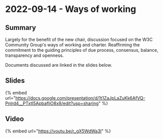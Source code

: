 # 2022-09-14 - Ways of working

## Summary

Largely for the benefit of the new chair, discussion focused on the W3C Community Group's ways of working and charter. Reaffirming the commitment to the guiding principles of due process, consensus, balance, transparency and openness.&#x20;

Documents discussed are linked in the slides below.

## Slides

{% embed url="https://docs.google.com/presentation/d/1t1ZaJpLaZuKk6AfVQ-PnIrd4__PTxtI5ApbafliO8x8/edit?usp=sharing" %}

## Video

{% embed url="https://youtu.be/r_gX5WdWa3I" %}
